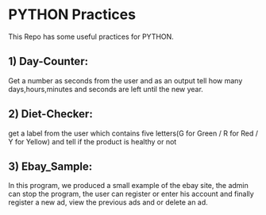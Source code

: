 # PYTHON Practices
This Repo has some useful practices for PYTHON.
## 1) Day-Counter:
Get a number as seconds from the user and as an output tell how many days,hours,minutes and seconds are left until the new year.

## 2) Diet-Checker:
get a label from the user which contains five letters(G for Green / R for Red / Y for Yellow) and tell if the product is healthy or not

## 3) Ebay_Sample:
In this program, we produced a small example of the ebay site, the admin can stop the program, the user can register or enter his account and finally register a new ad, view the previous ads and or delete an ad.

